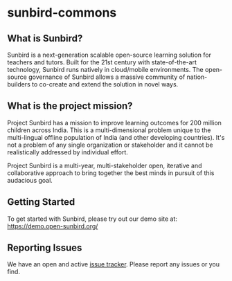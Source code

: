 # sunbird-commons

## What is Sunbird?
Sunbird is a next-generation scalable open-source learning solution for teachers and tutors. Built for the 21st century with state-of-the-art technology, Sunbird runs natively in cloud/mobile environments. The open-source governance of Sunbird allows a massive community of nation-builders to co-create and extend the solution in novel ways.

## What is the project mission?
Project Sunbird has a mission to improve learning outcomes for 200 million children across India. This is a multi-dimensional problem unique to the multi-lingual offline population of India (and other developing countries). It's not a problem of any single organization or stakeholder and it cannot be realistically addressed by individual effort. 

Project Sunbird is a multi-year, multi-stakeholder open, iterative and collaborative approach to bring together the best minds in pursuit of this audacious goal.

## Getting Started
To get started with Sunbird, please try out our demo site at: https://demo.open-sunbird.org/

## Reporting Issues
We have an open and active [issue tracker](/issues). Please report any issues or  you find.
